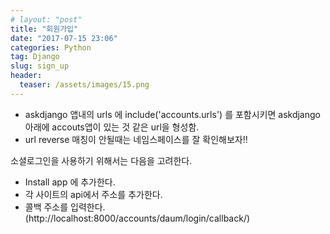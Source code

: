 ```yaml
---
# layout: "post"
title: "회원가입"
date: "2017-07-15 23:06"
categories: Python
tag: Django
slug: sign_up
header:
  teaser: /assets/images/15.png
---
```



- askdjango 앱내의 urls 에
include('accounts.urls')
를 포함시키면
askdjango 아래에 accouts앱이 있는 것 같은 url을 형성함.
- url reverse 매칭이 안될때는 네임스페이스를 잘 확인해보자!!

소셜로그인을 사용하기 위해서는 다음을 고려한다.
- Install app 에 추가한다.
- 각 사이트의 api에서 주소를 추가한다.
- 콜백 주소를 입력한다.(http://localhost:8000/accounts/daum/login/callback/)
